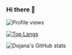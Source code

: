 ### Hi there 👋

![Profile views](https://komarev.com/ghpvc/?username=abu-dojana&color=green)

[![Top Langs](https://github-readme-stats.vercel.app/api/top-langs/?username=abu-dojana)](https://github.com/anuraghazra/github-readme-stats)

![Dojana's GitHub stats](https://github-readme-stats.vercel.app/api?username=abu-dojana&show=reviews&show_icons=true&theme=dark)
<!--
**abu-dojana/abu-dojana** is a ✨ _special_ ✨ repository because its `README.md` (this file) appears on your GitHub profile.

Here are some ideas to get you started:

- 🔭 I’m currently working on ...
- 🌱 I’m currently learning ...
- 👯 I’m looking to collaborate on ...
- 🤔 I’m looking for help with ...
- 💬 Ask me about ...
- 📫 How to reach me: ...
- 😄 Pronouns: ...
- ⚡ Fun fact: ...
-->
